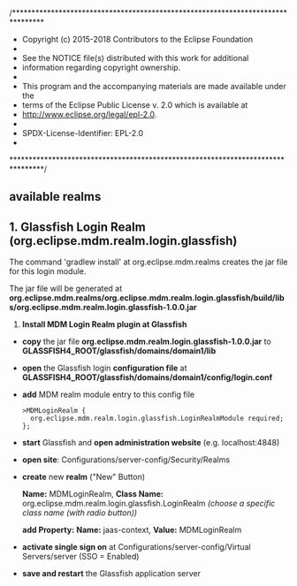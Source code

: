 /********************************************************************************
 * Copyright (c) 2015-2018 Contributors to the Eclipse Foundation
 *
 * See the NOTICE file(s) distributed with this work for additional
 * information regarding copyright ownership.
 *
 * This program and the accompanying materials are made available under the
 * terms of the Eclipse Public License v. 2.0 which is available at
 * http://www.eclipse.org/legal/epl-2.0.
 *
 * SPDX-License-Identifier: EPL-2.0
 *
 ********************************************************************************/
 
## available realms



## 1. Glassfish Login Realm (org.eclipse.mdm.realm.login.glassfish)

The command 'gradlew install' at org.eclipse.mdm.realms creates the jar file for this login module.

The jar file will be generated at **org.eclipse.mdm.realms/org.eclipse.mdm.realm.login.glassfish/build/libs/org.eclipse.mdm.realm.login.glassfish-1.0.0.jar**

1. **Install MDM Login Realm plugin at Glassfish**

* **copy** the jar file **org.eclipse.mdm.realm.login.glassfish-1.0.0.jar** to **GLASSFISH4_ROOT/glassfish/domains/domain1/lib**
   
* **open** the Glassfish login **configuration file** at **GLASSFISH4_ROOT/glassfish/domains/domain1/config/login.conf**
   
* **add** MDM realm module entry to this config file
        
      >MDMLoginRealm {
        org.eclipse.mdm.realm.login.glassfish.LoginRealmModule required;
      };    
      
* **start** Glassfish and **open administration website** (e.g. localhost:4848)
 
* **open site**: Configurations/server-config/Security/Realms
  
* **create** new **realm** ("New" Button)
  
	**Name:** MDMLoginRealm, **Class Name:** org.eclipse.mdm.realm.login.glassfish.LoginRealm _(choose a specific class name (with radio button))_
	
	**add Property:** **Name:** jaas-context, **Value:** MDMLoginRealm   

* **activate single sign on** at Configurations/server-config/Virtual Servers/server (SSO = Enabled)      
  
* **save and restart** the Glassfish application server